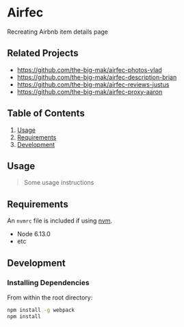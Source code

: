 # Airfec

Recreating Airbnb item details page


## Related Projects

- https://github.com/the-big-mak/airfec-photos-vlad
- https://github.com/the-big-mak/airfec-description-brian
- https://github.com/the-big-mak/airfec-reviews-justus
- https://github.com/the-big-mak/airfec-proxy-aaron

## Table of Contents

1. [Usage](#Usage)
1. [Requirements](#requirements)
1. [Development](#development)

## Usage

> Some usage instructions

## Requirements

An `nvmrc` file is included if using [nvm](https://github.com/creationix/nvm).

- Node 6.13.0
- etc

## Development

### Installing Dependencies

From within the root directory:

```sh
npm install -g webpack
npm install
```

